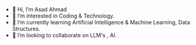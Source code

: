 - 👋 Hi, I’m Asad Ahmad
- 👀 I’m interested in Coding & Technology.
- 🌱 I’m currently learning Artificial Intelligence & Machine Learning, Data Structures.
- 💞️ I’m looking to collaborate on LLM's , AI.

<!---
moassai/moassai is a ✨ special ✨ repository because its `README.md` (this file) appears on your GitHub profile.
You can click the Preview link to take a look at your changes.
--->

